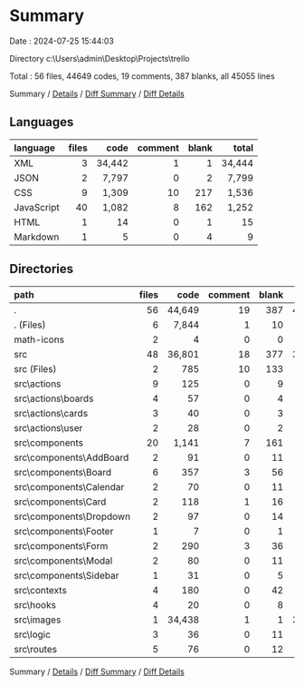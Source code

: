 # Summary

Date : 2024-07-25 15:44:03

Directory c:\\Users\\admin\\Desktop\\Projects\\trello

Total : 56 files,  44649 codes, 19 comments, 387 blanks, all 45055 lines

Summary / [Details](details.md) / [Diff Summary](diff.md) / [Diff Details](diff-details.md)

## Languages
| language | files | code | comment | blank | total |
| :--- | ---: | ---: | ---: | ---: | ---: |
| XML | 3 | 34,442 | 1 | 1 | 34,444 |
| JSON | 2 | 7,797 | 0 | 2 | 7,799 |
| CSS | 9 | 1,309 | 10 | 217 | 1,536 |
| JavaScript | 40 | 1,082 | 8 | 162 | 1,252 |
| HTML | 1 | 14 | 0 | 1 | 15 |
| Markdown | 1 | 5 | 0 | 4 | 9 |

## Directories
| path | files | code | comment | blank | total |
| :--- | ---: | ---: | ---: | ---: | ---: |
| . | 56 | 44,649 | 19 | 387 | 45,055 |
| . (Files) | 6 | 7,844 | 1 | 10 | 7,855 |
| math-icons | 2 | 4 | 0 | 0 | 4 |
| src | 48 | 36,801 | 18 | 377 | 37,196 |
| src (Files) | 2 | 785 | 10 | 133 | 928 |
| src\\actions | 9 | 125 | 0 | 9 | 134 |
| src\\actions\\boards | 4 | 57 | 0 | 4 | 61 |
| src\\actions\\cards | 3 | 40 | 0 | 3 | 43 |
| src\\actions\\user | 2 | 28 | 0 | 2 | 30 |
| src\\components | 20 | 1,141 | 7 | 161 | 1,309 |
| src\\components\\AddBoard | 2 | 91 | 0 | 11 | 102 |
| src\\components\\Board | 6 | 357 | 3 | 56 | 416 |
| src\\components\\Calendar | 2 | 70 | 0 | 11 | 81 |
| src\\components\\Card | 2 | 118 | 1 | 16 | 135 |
| src\\components\\Dropdown | 2 | 97 | 0 | 14 | 111 |
| src\\components\\Footer | 1 | 7 | 0 | 1 | 8 |
| src\\components\\Form | 2 | 290 | 3 | 36 | 329 |
| src\\components\\Modal | 2 | 80 | 0 | 11 | 91 |
| src\\components\\Sidebar | 1 | 31 | 0 | 5 | 36 |
| src\\contexts | 4 | 180 | 0 | 42 | 222 |
| src\\hooks | 4 | 20 | 0 | 8 | 28 |
| src\\images | 1 | 34,438 | 1 | 1 | 34,440 |
| src\\logic | 3 | 36 | 0 | 11 | 47 |
| src\\routes | 5 | 76 | 0 | 12 | 88 |

Summary / [Details](details.md) / [Diff Summary](diff.md) / [Diff Details](diff-details.md)